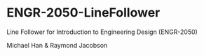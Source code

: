 ENGR-2050-LineFollower
======================

Line Follower for Introduction to Engineering Design (ENGR-2050)

Michael Han & Raymond Jacobson
